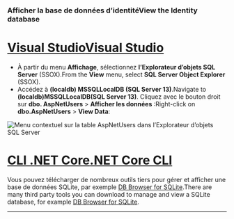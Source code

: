 ### <a name="view-the-identity-database"></a><span data-ttu-id="c7453-101">Afficher la base de données d’identité</span><span class="sxs-lookup"><span data-stu-id="c7453-101">View the Identity database</span></span>

# <a name="visual-studiotabvisual-studio"></a>[<span data-ttu-id="c7453-102">Visual Studio</span><span class="sxs-lookup"><span data-stu-id="c7453-102">Visual Studio</span></span>](#tab/visual-studio) 

* <span data-ttu-id="c7453-103">À partir du menu **Affichage**, sélectionnez **l’Explorateur d’objets SQL Server** (SSOX).</span><span class="sxs-lookup"><span data-stu-id="c7453-103">From the **View** menu, select **SQL Server Object Explorer** (SSOX).</span></span>
* <span data-ttu-id="c7453-104">Accédez à **(localdb) MSSQLLocalDB (SQL Server 13)**.</span><span class="sxs-lookup"><span data-stu-id="c7453-104">Navigate to **(localdb)MSSQLLocalDB(SQL Server 13)**.</span></span> <span data-ttu-id="c7453-105">Cliquez avec le bouton droit sur **dbo. AspNetUsers** > **Afficher les données** :</span><span class="sxs-lookup"><span data-stu-id="c7453-105">Right-click on **dbo.AspNetUsers** > **View Data**:</span></span>

![Menu contextuel sur la table AspNetUsers dans l’Explorateur d’objets SQL Server](~/security/authentication/accconfirm/_static/ssox.png)

# <a name="net-core-clitabnetcore-cli"></a>[<span data-ttu-id="c7453-107">CLI .NET Core</span><span class="sxs-lookup"><span data-stu-id="c7453-107">.NET Core CLI</span></span>](#tab/netcore-cli)

<span data-ttu-id="c7453-108">Vous pouvez télécharger de nombreux outils tiers pour gérer et afficher une base de données SQLite, par exemple [DB Browser for SQLite](http://sqlitebrowser.org/).</span><span class="sxs-lookup"><span data-stu-id="c7453-108">There are many third party tools you can download to manage and view a SQLite database, for example [DB Browser for SQLite](http://sqlitebrowser.org/).</span></span>

------